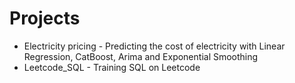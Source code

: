 # Projects
- Electricity pricing - Predicting the cost of electricity with Linear Regression, CatBoost, Arima and Exponential Smoothing
- Leetcode_SQL - Training SQL on Leetcode
